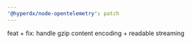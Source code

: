 ```yaml
---
'@hyperdx/node-opentelemetry': patch
---
```


feat + fix: handle gzip content encoding + readable streaming
